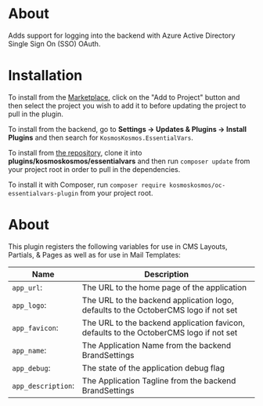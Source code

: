 # About

Adds support for logging into the backend with Azure Active Directory Single Sign On (SSO) OAuth.

# Installation

To install from the [Marketplace](https://octobercms.com/plugin/kosmoskosmos-essentialvars), click on the "Add to Project" button and then select the project you wish to add it to before updating the project to pull in the plugin.

To install from the backend, go to **Settings -> Updates & Plugins -> Install Plugins** and then search for `KosmosKosmos.EssentialVars`.

To install from [the repository](https://github.com/kosmoskosmos/oc-essentialvars-plugin), clone it into **plugins/kosmoskosmos/essentialvars** and then run `composer update` from your project root in order to pull in the dependencies.

To install it with Composer, run `composer require kosmoskosmos/oc-essentialvars-plugin` from your project root.

# About

This plugin registers the following variables for use in CMS Layouts, Partials, & Pages as well as for use in Mail Templates:

Name | Description
-------- | ---------------
`app_url`: | The URL to the home page of the application
`app_logo`: | The URL to the backend application logo, defaults to the OctoberCMS logo if not set
`app_favicon`: | The URL to the backend application favicon, defaults to the OctoberCMS logo if not set
`app_name`: | The Application Name from the backend BrandSettings
`app_debug`: | The state of the application debug flag
`app_description`: | The Application Tagline from the backend BrandSettings
